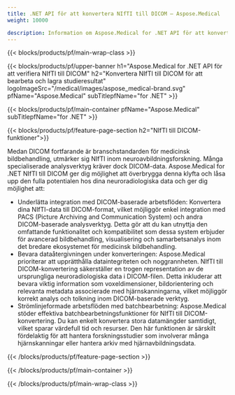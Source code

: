 ```yaml
---
title: .NET API för att konvertera NIfTI till DICOM – Aspose.Medical
weight: 10000

description: Information om Aspose.Medical for .NET API för att konvertera NIfTI till DICOM
---
```


{{< blocks/products/pf/main-wrap-class >}}

{{< blocks/products/pf/upper-banner h1="Aspose.Medical for .NET API för att verifiera NIfTI till DICOM" h2="Konvertera NIfTI till DICOM för att bearbeta och lagra studieresultat" logoImageSrc="/medical/images/aspose_medical-brand.svg" pfName="Aspose.Medical" subTitlepfName="for .NET" >}}

{{< blocks/products/pf/main-container pfName="Aspose.Medical" subTitlepfName="for .NET" >}}

{{< blocks/products/pf/feature-page-section h2="NIfTI till DICOM-funktioner">}}

<p>Medan DICOM fortfarande är branschstandarden för medicinsk bildbehandling, utmärker sig NIfTI inom neuroavbildningsforskning. Många specialiserade analysverktyg kräver dock DICOM-data. Aspose.Medical for .NET NIfTI till DICOM ger dig möjlighet att överbrygga denna klyfta och låsa upp den fulla potentialen hos dina neuroradiologiska data och ger dig möjlighet att:</p>

<ul>
<li>Underlätta integration med DICOM-baserade arbetsflöden: Konvertera dina NIfTI-data till DICOM-format, vilket möjliggör enkel integration med PACS (Picture Archiving and Communication System) och andra DICOM-baserade analysverktyg. Detta gör att du kan utnyttja den omfattande funktionalitet och kompatibilitet som dessa system erbjuder för avancerad bildbehandling, visualisering och samarbetsanalys inom det bredare ekosystemet för medicinsk bildbehandling.</li>
<li>Bevara dataåtergivningen under konverteringen: Aspose.Medical prioriterar att upprätthålla dataintegriteten och noggrannheten. NIfTI till DICOM-konvertering säkerställer en trogen representation av de ursprungliga neuroradiologiska data i DICOM-filen. Detta inkluderar att bevara viktig information som voxeldimensioner, bildorientering och relevanta metadata associerade med hjärnskanningarna, vilket möjliggör korrekt analys och tolkning inom DICOM-baserade verktyg.</li>
<li>Strömlinjeformade arbetsflöden med batchbearbetning: Aspose.Medical stöder effektiva batchbearbetningsfunktioner för NIfTI till DICOM-konvertering. Du kan enkelt konvertera stora datamängder samtidigt, vilket sparar värdefull tid och resurser. Den här funktionen är särskilt fördelaktig för att hantera forskningsstudier som involverar många hjärnskanningar eller hantera arkiv med hjärnavbildningsdata.</li>
</ul>

{{< /blocks/products/pf/feature-page-section >}}

{{< /blocks/products/pf/main-container >}}

{{< /blocks/products/pf/main-wrap-class >}}